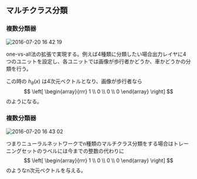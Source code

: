 ## マルチクラス分類

### 複数分類器

![2016-07-20 16 42 19](https://cloud.githubusercontent.com/assets/6447085/16978829/f4b7a408-4e98-11e6-9243-d4594eb2656a.png)

one-vs-all法の拡張で実現する。例えば4種類に分類したい場合出力レイヤに4つのユニットを設定し、各ユニットでは画像が歩行者かどうか、車かどうかの分類を行う。

この時の $h_\theta(x)$ は4次元ベクトルとなり、画像が歩行者なら
$$
\left[
\begin{array}{rrr}
1 \\
0 \\
0 \\
0
\end{array}
\right]
$$
のようになる。

### 複数分類器

![2016-07-20 16 43 02](https://cloud.githubusercontent.com/assets/6447085/16978844/105ec98e-4e99-11e6-9660-05d74edc6b8f.png)

つまりニューラルネットワークでn種類のマルチクラス分類をする場合はトレーニングセットのラベルには今までの整数の代わりに
$$
\left[
\begin{array}{rrr}
1 \\
0 \\
0 \\
0
\end{array}
\right]
$$
のようなn次元ベクトルを与える。
